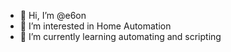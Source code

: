 - 👋 Hi, I’m @e6on
- 👀 I’m interested in Home Automation
- 🌱 I’m currently learning automating and scripting

<!---
e6on/e6on is a ✨ special ✨ repository because its `README.md` (this file) appears on your GitHub profile.
You can click the Preview link to take a look at your changes.
--->
